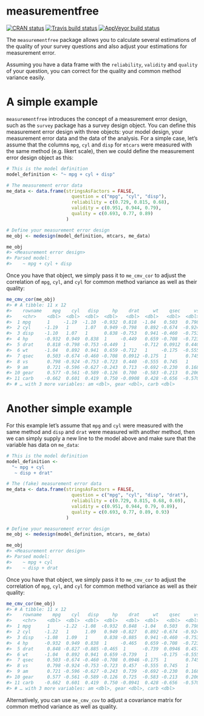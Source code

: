 
<!-- README.md is generated from README.Rmd. Please edit that file -->

# measurementfree

<!-- badges: start -->

[![CRAN
status](https://www.r-pkg.org/badges/version/measurementfree)](https://cran.r-project.org/package=measurementfree)
[![Travis build
status](https://travis-ci.org/sociometricresearch/measurementfree.svg?branch=master)](https://travis-ci.org/sociometricresearch/measurementfree)
[![AppVeyor build
status](https://ci.appveyor.com/api/projects/status/github/sociometricresearch/measurementfree?branch=master&svg=true)](https://ci.appveyor.com/project/sociometricresearch/measurementfree)
<!-- [![Codecov test coverage](https://codecov.io/gh/sociometricresearch/measurementfree/branch/master/graph/badge.svg)](https://codecov.io/gh/sociometricresearch/measurementfree?branch=master) -->
<!-- badges: end -->

The `measurementfree` package allows you to calculate several
estimations of the quality of your survey questions and also adjust your
estimations for measurement error.

Assuming you have a data frame with the `reliability`, `validity` and
`quality` of your question, you can correct for the quality and common
method variance easily.

# A simple example

`measurementfree` introduces the concept of a measurement error design,
such as the `survey` package has a survey design object. You can define
this measurement error design with three objects: your model design,
your measurement error data and the data of the analysis. For a simple
case, let’s assume that the columns `mpg`, `cyl` and `disp` for `mtcars`
were measured with the same method (e.g. likert scale), then we could
define the measurement error design object as this:

``` r
# This is the model definition
model_definition <- "~ mpg + cyl + disp"

# The measurement error data
me_data <- data.frame(stringsAsFactors = FALSE,
                        question = c("mpg", "cyl", "disp"),
                        reliability = c(0.729, 0.815, 0.68),
                        validity = c(0.951, 0.944, 0.79),
                        quality = c(0.693, 0.77, 0.89)
                      )

# Define your measurement error design
me_obj <- medesign(model_definition, mtcars, me_data)

me_obj
#> <Measurement error design>
#> Parsed model:
#>    ~ mpg + cyl + disp
```

Once you have that object, we simply pass it to `me_cmv_cor` to adjust
the correlation of `mpg`, `cyl`, and `cyl` for common method variance as
well as their quality:

``` r
me_cmv_cor(me_obj)
#> # A tibble: 11 x 12
#>    rowname    mpg    cyl   disp     hp    drat     wt    qsec     vs
#>    <chr>    <dbl>  <dbl>  <dbl>  <dbl>   <dbl>  <dbl>   <dbl>  <dbl>
#>  1 mpg      1     -1.19  -1.10  -0.932  0.818  -1.04   0.503   0.798
#>  2 cyl     -1.19   1      1.07   0.949 -0.798   0.892 -0.674  -0.924
#>  3 disp    -1.10   1.07   1      0.838 -0.753   0.941 -0.460  -0.753
#>  4 hp      -0.932  0.949  0.838  1     -0.449   0.659 -0.708  -0.723
#>  5 drat     0.818 -0.798 -0.753 -0.449  1      -0.712  0.0912  0.440
#>  6 wt      -1.04   0.892  0.941  0.659 -0.712   1     -0.175  -0.555
#>  7 qsec     0.503 -0.674 -0.460 -0.708  0.0912 -0.175  1       0.745
#>  8 vs       0.798 -0.924 -0.753 -0.723  0.440  -0.555  0.745   1    
#>  9 am       0.721 -0.596 -0.627 -0.243  0.713  -0.692 -0.230   0.168
#> 10 gear     0.577 -0.561 -0.589 -0.126  0.700  -0.583 -0.213   0.206
#> 11 carb    -0.662  0.601  0.419  0.750 -0.0908  0.428 -0.656  -0.570
#> # … with 3 more variables: am <dbl>, gear <dbl>, carb <dbl>
```

# Another simple example

For this example let’s assume that `mpg` and `cyl` were measured with
the same method and `disp` and `drat` were measured with another method,
then we can simply supply a new line to the model above and make sure
that the variable has data on `me_data`:

``` r
# This is the model definition
model_definition <-
  "~ mpg + cyl
   ~ disp + drat"

# The (fake) measurement error data
me_data <- data.frame(stringsAsFactors = FALSE,
                        question = c("mpg", "cyl", "disp", "drat"),
                        reliability = c(0.729, 0.815, 0.68, 0.69),
                        validity = c(0.951, 0.944, 0.79, 0.89),
                        quality = c(0.693, 0.77, 0.89, 0.93)
                      )

# Define your measurement error design
me_obj <- medesign(model_definition, mtcars, me_data)

me_obj
#> <Measurement error design>
#> Parsed model:
#>    ~ mpg + cyl
#>    ~ disp + drat
```

Once you have that object, we simply pass it to `me_cmv_cor` to adjust
the correlation of `mpg`, `cyl`, and `cyl` for common method variance as
well as their quality:

``` r
me_cmv_cor(me_obj)
#> # A tibble: 11 x 12
#>    rowname    mpg    cyl   disp     hp    drat     wt    qsec     vs
#>    <chr>    <dbl>  <dbl>  <dbl>  <dbl>   <dbl>  <dbl>   <dbl>  <dbl>
#>  1 mpg      1     -1.22  -1.08  -0.932  0.848  -1.04   0.503   0.798
#>  2 cyl     -1.22   1      1.09   0.949 -0.827   0.892 -0.674  -0.924
#>  3 disp    -1.08   1.09   1      0.838 -0.885   0.941 -0.460  -0.753
#>  4 hp      -0.932  0.949  0.838  1     -0.465   0.659 -0.708  -0.723
#>  5 drat     0.848 -0.827 -0.885 -0.465  1      -0.739  0.0946  0.457
#>  6 wt      -1.04   0.892  0.941  0.659 -0.739   1     -0.175  -0.555
#>  7 qsec     0.503 -0.674 -0.460 -0.708  0.0946 -0.175  1       0.745
#>  8 vs       0.798 -0.924 -0.753 -0.723  0.457  -0.555  0.745   1    
#>  9 am       0.721 -0.596 -0.627 -0.243  0.739  -0.692 -0.230   0.168
#> 10 gear     0.577 -0.561 -0.589 -0.126  0.725  -0.583 -0.213   0.206
#> 11 carb    -0.662  0.601  0.419  0.750 -0.0941  0.428 -0.656  -0.570
#> # … with 3 more variables: am <dbl>, gear <dbl>, carb <dbl>
```

Alternatively, you can use `me_cmv_cov` to adjust a covariance matrix
for common method variance as well as quality.

